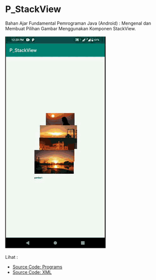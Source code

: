 # P_StackView

Bahan Ajar Fundamental Pemrograman Java (Android) : Mengenal dan Membuat Pilihan Gambar Menggunakan Komponen StackView.<br>
<br>
<img src="https://github.com/RizkyKhapidsyah/P_StackView/blob/master/results/R_StackView_20200216_122004%2000_00_00-00_00_13.gif"><br><br>
Lihat :<br>
- <a href="https://github.com/RizkyKhapidsyah/P_StackView/blob/master/app/src/main/java/com/rizkykhapidsyah/p_stackview/MainActivity.java">Source Code: Programs</a><br>
- <a href="https://github.com/RizkyKhapidsyah/P_StackView/tree/master/app/src/main/res/layout">Source Code: XML</a><br>
